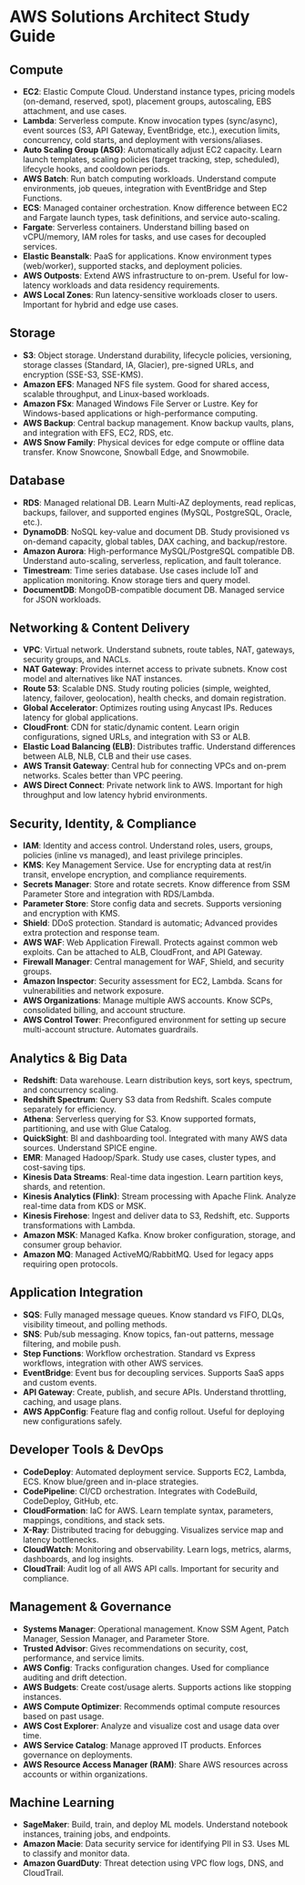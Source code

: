 # AWS Solutions Architect Study Guide


## Compute

* **EC2**: Elastic Compute Cloud. Understand instance types, pricing models (on-demand, reserved, spot), placement groups, autoscaling, EBS attachment, and use cases.
* **Lambda**: Serverless compute. Know invocation types (sync/async), event sources (S3, API Gateway, EventBridge, etc.), execution limits, concurrency, cold starts, and deployment with versions/aliases.
* **Auto Scaling Group (ASG)**: Automatically adjust EC2 capacity. Learn launch templates, scaling policies (target tracking, step, scheduled), lifecycle hooks, and cooldown periods.
* **AWS Batch**: Run batch computing workloads. Understand compute environments, job queues, integration with EventBridge and Step Functions.
* **ECS**: Managed container orchestration. Know difference between EC2 and Fargate launch types, task definitions, and service auto-scaling.
* **Fargate**: Serverless containers. Understand billing based on vCPU/memory, IAM roles for tasks, and use cases for decoupled services.
* **Elastic Beanstalk**: PaaS for applications. Know environment types (web/worker), supported stacks, and deployment policies.
* **AWS Outposts**: Extend AWS infrastructure to on-prem. Useful for low-latency workloads and data residency requirements.
* **AWS Local Zones**: Run latency-sensitive workloads closer to users. Important for hybrid and edge use cases.

## Storage

* **S3**: Object storage. Understand durability, lifecycle policies, versioning, storage classes (Standard, IA, Glacier), pre-signed URLs, and encryption (SSE-S3, SSE-KMS).
* **Amazon EFS**: Managed NFS file system. Good for shared access, scalable throughput, and Linux-based workloads.
* **Amazon FSx**: Managed Windows File Server or Lustre. Key for Windows-based applications or high-performance computing.
* **AWS Backup**: Central backup management. Know backup vaults, plans, and integration with EFS, EC2, RDS, etc.
* **AWS Snow Family**: Physical devices for edge compute or offline data transfer. Know Snowcone, Snowball Edge, and Snowmobile.

## Database

* **RDS**: Managed relational DB. Learn Multi-AZ deployments, read replicas, backups, failover, and supported engines (MySQL, PostgreSQL, Oracle, etc.).
* **DynamoDB**: NoSQL key-value and document DB. Study provisioned vs on-demand capacity, global tables, DAX caching, and backup/restore.
* **Amazon Aurora**: High-performance MySQL/PostgreSQL compatible DB. Understand auto-scaling, serverless, replication, and fault tolerance.
* **Timestream**: Time series database. Use cases include IoT and application monitoring. Know storage tiers and query model.
* **DocumentDB**: MongoDB-compatible document DB. Managed service for JSON workloads.

## Networking & Content Delivery

* **VPC**: Virtual network. Understand subnets, route tables, NAT, gateways, security groups, and NACLs.
* **NAT Gateway**: Provides internet access to private subnets. Know cost model and alternatives like NAT instances.
* **Route 53**: Scalable DNS. Study routing policies (simple, weighted, latency, failover, geolocation), health checks, and domain registration.
* **Global Accelerator**: Optimizes routing using Anycast IPs. Reduces latency for global applications.
* **CloudFront**: CDN for static/dynamic content. Learn origin configurations, signed URLs, and integration with S3 or ALB.
* **Elastic Load Balancing (ELB)**: Distributes traffic. Understand differences between ALB, NLB, CLB and their use cases.
* **AWS Transit Gateway**: Central hub for connecting VPCs and on-prem networks. Scales better than VPC peering.
* **AWS Direct Connect**: Private network link to AWS. Important for high throughput and low latency hybrid environments.

## Security, Identity, & Compliance

* **IAM**: Identity and access control. Understand roles, users, groups, policies (inline vs managed), and least privilege principles.
* **KMS**: Key Management Service. Use for encrypting data at rest/in transit, envelope encryption, and compliance requirements.
* **Secrets Manager**: Store and rotate secrets. Know difference from SSM Parameter Store and integration with RDS/Lambda.
* **Parameter Store**: Store config data and secrets. Supports versioning and encryption with KMS.
* **Shield**: DDoS protection. Standard is automatic; Advanced provides extra protection and response team.
* **AWS WAF**: Web Application Firewall. Protects against common web exploits. Can be attached to ALB, CloudFront, and API Gateway.
* **Firewall Manager**: Central management for WAF, Shield, and security groups.
* **Amazon Inspector**: Security assessment for EC2, Lambda. Scans for vulnerabilities and network exposure.
* **AWS Organizations**: Manage multiple AWS accounts. Know SCPs, consolidated billing, and account structure.
* **AWS Control Tower**: Preconfigured environment for setting up secure multi-account structure. Automates guardrails.

## Analytics & Big Data

* **Redshift**: Data warehouse. Learn distribution keys, sort keys, spectrum, and concurrency scaling.
* **Redshift Spectrum**: Query S3 data from Redshift. Scales compute separately for efficiency.
* **Athena**: Serverless querying for S3. Know supported formats, partitioning, and use with Glue Catalog.
* **QuickSight**: BI and dashboarding tool. Integrated with many AWS data sources. Understand SPICE engine.
* **EMR**: Managed Hadoop/Spark. Study use cases, cluster types, and cost-saving tips.
* **Kinesis Data Streams**: Real-time data ingestion. Learn partition keys, shards, and retention.
* **Kinesis Analytics (Flink)**: Stream processing with Apache Flink. Analyze real-time data from KDS or MSK.
* **Kinesis Firehose**: Ingest and deliver data to S3, Redshift, etc. Supports transformations with Lambda.
* **Amazon MSK**: Managed Kafka. Know broker configuration, storage, and consumer group behavior.
* **Amazon MQ**: Managed ActiveMQ/RabbitMQ. Used for legacy apps requiring open protocols.

## Application Integration

* **SQS**: Fully managed message queues. Know standard vs FIFO, DLQs, visibility timeout, and polling methods.
* **SNS**: Pub/sub messaging. Know topics, fan-out patterns, message filtering, and mobile push.
* **Step Functions**: Workflow orchestration. Standard vs Express workflows, integration with other AWS services.
* **EventBridge**: Event bus for decoupling services. Supports SaaS apps and custom events.
* **API Gateway**: Create, publish, and secure APIs. Understand throttling, caching, and usage plans.
* **AWS AppConfig**: Feature flag and config rollout. Useful for deploying new configurations safely.

## Developer Tools & DevOps

* **CodeDeploy**: Automated deployment service. Supports EC2, Lambda, ECS. Know blue/green and in-place strategies.
* **CodePipeline**: CI/CD orchestration. Integrates with CodeBuild, CodeDeploy, GitHub, etc.
* **CloudFormation**: IaC for AWS. Learn template syntax, parameters, mappings, conditions, and stack sets.
* **X-Ray**: Distributed tracing for debugging. Visualizes service map and latency bottlenecks.
* **CloudWatch**: Monitoring and observability. Learn logs, metrics, alarms, dashboards, and log insights.
* **CloudTrail**: Audit log of all AWS API calls. Important for security and compliance.

## Management & Governance

* **Systems Manager**: Operational management. Know SSM Agent, Patch Manager, Session Manager, and Parameter Store.
* **Trusted Advisor**: Gives recommendations on security, cost, performance, and service limits.
* **AWS Config**: Tracks configuration changes. Used for compliance auditing and drift detection.
* **AWS Budgets**: Create cost/usage alerts. Supports actions like stopping instances.
* **AWS Compute Optimizer**: Recommends optimal compute resources based on past usage.
* **AWS Cost Explorer**: Analyze and visualize cost and usage data over time.
* **AWS Service Catalog**: Manage approved IT products. Enforces governance on deployments.
* **AWS Resource Access Manager (RAM)**: Share AWS resources across accounts or within organizations.

## Machine Learning

* **SageMaker**: Build, train, and deploy ML models. Understand notebook instances, training jobs, and endpoints.
* **Amazon Macie**: Data security service for identifying PII in S3. Uses ML to classify and monitor data.
* **Amazon GuardDuty**: Threat detection using VPC flow logs, DNS, and CloudTrail.